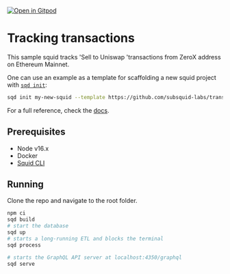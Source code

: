 [![Open in Gitpod](https://gitpod.io/button/open-in-gitpod.svg)](https://gitpod.io/#https://github.com/subsquid-labs/transactions-example)


# Tracking transactions

This sample squid tracks 'Sell to Uniswap 'transactions from ZeroX address on Ethereum Mainnet. 

One can use an example as a template for scaffolding a new squid project with [`sqd init`](https://docs.subsquid.io/squid-cli/):

```bash
sqd init my-new-squid --template https://github.com/subsquid-labs/transactions-example
```

For a full reference, check the [docs](https://docs.subsquid.io).

## Prerequisites

- Node v16.x
- Docker
- [Squid CLI](https://docs.subsquid.io/squid-cli/)

## Running 

Clone the repo and navigate to the root folder.

```bash
npm ci
sqd build
# start the database
sqd up
# starts a long-running ETL and blocks the terminal
sqd process

# starts the GraphQL API server at localhost:4350/graphql
sqd serve
```
